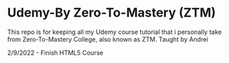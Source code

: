 # Udemy-By Zero-To-Mastery (ZTM)
This repo is for keeping all my Udemy course tutorial that i personally take from Zero-To-Mastery College, also known as ZTM. Taught by Andrei

2/9/2022 - Finish HTML5 Course
